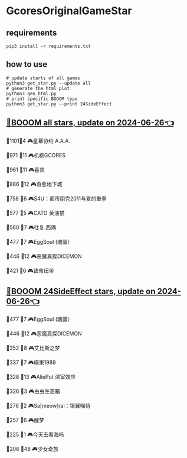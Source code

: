 # GcoresOriginalGameStar

## requirements
```
pip3 install -r requirements.txt
```

## how to use
```
# update starts of all games
python3 get_star.py --update all
# generate the html plot
python3 gen_html.py
# print specific BOOOM type
python3 get_star.py --print 24SideEffect
```

## [🔗BOOOM all stars, update on 2024-06-26👈](https://raw.githack.com/sichaozhang1112/GcoresOriginalGameStar/main/html/all.html) 
🌟1101👥4   🎮星幕协约 A.A.A.        

🌟971 👥11  🎮机核GCORES           

🌟961 👥11  🎮喜丧                 

🌟886 👥12  🎮奇愈地下城              

🌟758 👥6   🎮S4U：都市朋克2011与爱的重拳  

🌟577 👥5   🎮CATO 黄油猫           

🌟560 👥7   🎮往复.西隅              

🌟477 👥7   🎮EggSoul (魂蛋）       

🌟446 👥12  🎮恶魔真探DICEMON        

🌟421 👥6   🎮致命纽带               

## [🔗BOOOM 24SideEffect stars, update on 2024-06-26👈](https://raw.githack.com/sichaozhang1112/GcoresOriginalGameStar/main/html/24SideEffect.html) 
🌟477 👥7   🎮EggSoul (魂蛋）       

🌟446 👥12  🎮恶魔真探DICEMON        

🌟352 👥8   🎮艾比斯之梦              

🌟337 👥7   🎮極東1989             

🌟328 👥13  🎮AliePot 温室效应       

🌟326 👥3   🎮虫虫生态箱              

🌟276 👥2   🎮Sa[meow]rai：银翼喵侍   

🌟257 👥6   🎮醒梦                 

🌟225 👥1   🎮今天去看海吗             

🌟206 👥48  🎮少女奇旅               

